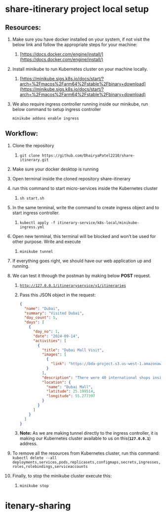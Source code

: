 # share-itinerary project local setup

## Resources:

1. Make sure you have docker installed on your system, if not visit the below link and follow the appropriate steps for your machine:
   1. [https://docs.docker.com/engine/install/](https://docs.docker.com/engine/install/)
2. Install minikube to run Kubernetes cluster on your machine locally.
   1. [https://minikube.sigs.k8s.io/docs/start/?arch=%2Fmacos%2Farm64%2Fstable%2Fbinary+download](https://minikube.sigs.k8s.io/docs/start/?arch=%2Fmacos%2Farm64%2Fstable%2Fbinary+download)
3. We also require ingress controller running inside our minikube, run below command to setup ingress controller

   `minikube addons enable ingress`

## Workflow:

1. Clone the repository
   1. `git clone https://github.com/DhairyaPatel2210/share-itinerary.git`
2. Make sure your docker desktop is running
3. Open terminal inside the cloned repository share-itinerary
4. run this command to start micro-services inside the Kubernetes cluster
   1. `sh start.sh`
5. In the same terminal, write the command to create ingress object and to start ingress controller.
   1. `kubectl apply -f itinerary-service/k8s-local/minikube-ingress.yml`
6. Open new terminal, this terminal will be blocked and won’t be used for other purpose. Write and execute
   1. `minikube tunnel`
7. If everything goes right, we should have our web application up and running.
8. We can test it through the postman by making below **POST** request.

   1. [`http://127.0.0.1/itineraryservice/v1/itineraries`](http://127.0.0.1/itineraryservice/v1/itineraries)
   2. Pass this JSON object in the request:

      ```json
      {
        "name": "Dubai",
        "summary": "Visited Dubai",
        "day_count": 5,
        "days": [
          {
            "day_no": 1,
            "date": "2024-09-14",
            "activities": [
              {
                "title": "Dubai Mall Visit",
                "images": [
                  {
                    "link": "https://bda-project.s3.us-west-1.amazonaws.com/image_temp.jpg"
                  }
                ],
                "description": "There were 40 international shops inside Dubai Mall",
                "location": {
                  "name": "Dubai Mall",
                  "latitude": 25.199514,
                  "longitude": 55.277397
                }
              }
            ]
          }
        ]
      }
      ```

   3. **Note:** As we are making tunnel directly to the ingress controller, it is making our Kubernetes cluster available to us on this(**`127.0.0.1`**) address.

9. To remove all the resources from Kubernetes cluster, run this command:
   `kubectl delete --all deployments,services,pods,replicasets,configmaps,secrets,ingresses,roles,rolebindings,serviceaccounts`
10. Finally, to stop the minikube cluster execute this:
    1. `minikube stop`
# itenary-sharing
